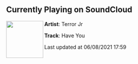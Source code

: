 ## Currently Playing on SoundCloud

[<img align="left" width="100" src="https://i1.sndcdn.com/artworks-4AXG0Du4kjTV-0-t500x500.jpg">](https://soundcloud.com/terrorjr/have-you)

**Artist**: Terror Jr 

**Track**: Have You

Last updated at 06/08/2021 17:59
